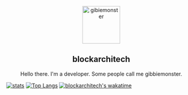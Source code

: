 <p align="center">
 <img width="100px" src="https://visage.surgeplay.com/head/512/5be5755e-8a9d-484d-b1cf-446b9a7951d8"  align="center" alt="gibiemonster" />
 <h2 align="center">blockarchitech</h2>
 <p align="center">Hello there. I'm a developer. Some people call me gibbiemonster.</p>
</p>
  </p>

[![stats](https://github-readme-stats.vercel.app/api?username=blockarchitech)](https://github.com/anuraghazra/github-readme-stats)
[![Top Langs](https://github-readme-stats.vercel.app/api/top-langs/?username=blockarchitech)](https://github.com/anuraghazra/github-readme-stats)
[![blockarchitech's wakatime](https://github-readme-stats.vercel.app/api/wakatime?username=blockarchitech)](https://github.com/anuraghazra/github-readme-stats)

